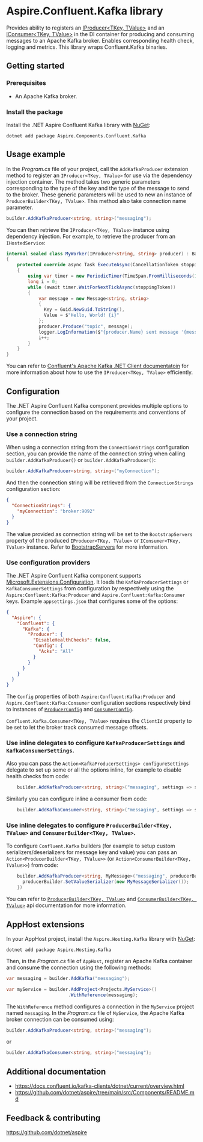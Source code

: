 # Aspire.Confluent.Kafka library

Provides ability to registers an [IProducer<TKey, TValue>](https://docs.confluent.io/platform/current/clients/confluent-kafka-dotnet/_site/api/Confluent.Kafka.IProducer-2.html) and an [IConsumer<TKey, TValue>](https://docs.confluent.io/platform/current/clients/confluent-kafka-dotnet/_site/api/Confluent.Kafka.IConsumer-2.html) in the DI container for producing and consuming messages to an Apache Kafka broker. Enables corresponding health check, logging and metrics.
This library wraps Confluent.Kafka binaries.

## Getting started

### Prerequisites

- An Apache Kafka broker.

### Install the package

Install the .NET Aspire Confluent Kafka library with [NuGet](https://www.nuget.org):

```dotnetcli
dotnet add package Aspire.Components.Confluent.Kafka
```

## Usage example

In the _Program.cs_ file of your project, call the `AddKafkaProducer` extension method to register an `IProducer<TKey, TValue>` for use via the dependency injection container. The method takes two generic parameters corresponding to the type of the key and the type of the message to send to the broker. These generic parameters will be used to new an instance of `ProducerBuilder<TKey, TValue>`. This method also take connection name parameter.

```csharp
builder.AddKafkaProducer<string, string>("messaging");
```

You can then retrieve the `IProducer<TKey, TValue>` instance using dependency injection. For example, to retrieve the producer from an `IHostedService`:

```csharp
internal sealed class MyWorker(IProducer<string, string> producer) : BackgroundService
{
    protected override async Task ExecuteAsync(CancellationToken stoppingToken)
    {
        using var timer = new PeriodicTimer(TimeSpan.FromMilliseconds(10));
        long i = 0;
        while (await timer.WaitForNextTickAsync(stoppingToken))
        {
            var message = new Message<string, string>
            {
              Key = Guid.NewGuid.ToString(),
              Value = $"Hello, World! {i}"
            };
            producer.Produce("topic", message);
            logger.LogInformation($"{producer.Name} sent message '{message.Value}'");
            i++;
        }
    }
}
```

You can refer to [Confluent's Apache Kafka .NET Client documentatoin](https://docs.confluent.io/kafka-clients/dotnet/current/overview.html) for more information about how to use the `IProducer<TKey, TValue>` efficiently.

## Configuration

The .NET Aspire Confluent Kafka component provides multiple options to configure the connection based on the requirements and conventions of your project.

### Use a connection string

When using a connection string from the `ConnectionStrings` configuration section, you can provide the name of the connection string when calling `builder.AddKafkaProducer()` or `builder.AddKafkaProducer()`:

```csharp
builder.AddKafkaProducer<string, string>("myConnection");
```

And then the connection string will be retrieved from the `ConnectionStrings` configuration section:

```json
{
  "ConnectionStrings": {
    "myConnection": "broker:9092"
  }
}
```

The value provided as connection string will be set to the `BootstrapServers`  property of the produced `IProducer<TKey, TValue>` or `IConsumer<TKey, TValue>` instance. Refer to [BootstrapServers](https://docs.confluent.io/platform/current/clients/confluent-kafka-dotnet/_site/api/Confluent.Kafka.ClientConfig.html#Confluent_Kafka_ClientConfig_BootstrapServers) for more information.

### Use configuration providers

The .NET Aspire Confluent Kafka component supports [Microsoft.Extensions.Configuration](https://learn.microsoft.com/dotnet/api/microsoft.extensions.configuration). It loads the `KafkaProducerSettings` or `KafkaConsumerSettings` from configuration by respectively using the `Aspire:Confluent:Kafka:Producer` and `Aspire.Confluent:Kafka:Consumer` keys. Example `appsettings.json` that configures some of the options:

```json
{
  "Aspire": {
    "Confluent": {
      "Kafka": {
        "Producer": {
          "DisableHealthChecks": false,
          "Config": {
            "Acks": "All"
          }
        }
      }
    }
  }
}
```

The `Config` properties of both  `Aspire:Confluent:Kafka:Producer` and `Aspire.Confluent:Kafka:Consumer` configuration sections respectively bind to instances of [`ProducerConfig`](https://docs.confluent.io/platform/current/clients/confluent-kafka-dotnet/_site/api/Confluent.Kafka.ProducerConfig.html) and [`ConsumerConfig`](https://docs.confluent.io/platform/current/clients/confluent-kafka-dotnet/_site/api/Confluent.Kafka.ConsumerConfig.html).

`Confluent.Kafka.Consumer<TKey, TValue>` requires the `ClientId` property to be set to let the broker track consumed message offsets.

### Use inline delegates to configure `KafkaProducerSettings` and `KafkaConsumerSettings`.

Also you can pass the `Action<KafkaProducerSettings> configureSettings` delegate to set up some or all the options inline, for example to disable health checks from code:

```csharp
    builder.AddKafkaProducer<string, string>("messaging", settings => settings.DisableHealthChecks = true);
```

Similarly you can configure inline a consumer from code:
```c#
    builder.AddKafkaConsumer<string, string>("messaging", settings => settings.DisableHealthChecks = true);
```

### Use inline delegates to configure `ProducerBuilder<TKey, TValue>` and `ConsumerBuilder<TKey, TValue>`.

To configure `Confluent.Kafka` builders (for example to setup custom serializers/deserializers for message key and value) you can pass an `Action<ProducerBuilder<TKey, TValue>>` (or `Action<ConsumerBuilder<TKey, TValue>>`) from code:
```c#
    builder.AddKafkaProducer<string, MyMessage>("messaging", producerBuilder => {
      producerBuilder.SetValueSerializer(new MyMessageSerializer());
    })
```

You can refer to [`ProducerBuilder<TKey, TValue>`](https://docs.confluent.io/platform/current/clients/confluent-kafka-dotnet/_site/api/Confluent.Kafka.ProducerBuilder-2.html) and [`ConsumerBuilder<TKey, TValue>`](https://docs.confluent.io/platform/current/clients/confluent-kafka-dotnet/_site/api/Confluent.Kafka.ConsumerBuilder-2.html) api documentation for more information.

## AppHost extensions

In your AppHost project, install the `Aspire.Hosting.Kafka` library with [NuGet](https://www.nuget.org):

```dotnetcli
dotnet add package Aspire.Hosting.Kafka
```

Then, in the _Program.cs_ file of `AppHost`, register an Apache Kafka container and consume the connection using the following methods:

```csharp
var messaging = builder.AddKafka("messaging");

var myService = builder.AddProject<Projects.MyService>()
                       .WithReference(messaging);
```

The `WithReference` method configures a connection in the `MyService` project named `messaging`. In the _Program.cs_ file of `MyService`, the Apache Kafka broker connection can be consumed using:

```csharp
builder.AddKafkaProducer<string, string>("messaging");
```

or

```csharp
builder.AddKafkaConsumer<string, string>("messaging");
```

## Additional documentation

* https://docs.confluent.io/kafka-clients/dotnet/current/overview.html
* https://github.com/dotnet/aspire/tree/main/src/Components/README.md

## Feedback & contributing

https://github.com/dotnet/aspire
